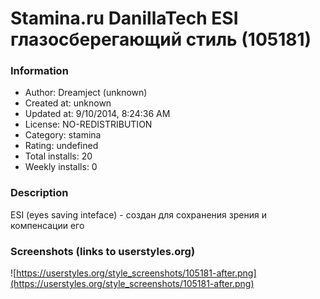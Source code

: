 # Stamina.ru DanillaTech ESI глазосберегающий стиль (105181)

### Information
- Author: Dreamject (unknown)
- Created at: unknown
- Updated at: 9/10/2014, 8:24:36 AM
- License: NO-REDISTRIBUTION
- Category: stamina
- Rating: undefined
- Total installs: 20
- Weekly installs: 0


### Description
ESI (eyes saving inteface) - создан для сохранения зрения и компенсации его


### Screenshots (links to userstyles.org)
![https://userstyles.org/style_screenshots/105181-after.png](https://userstyles.org/style_screenshots/105181-after.png)


